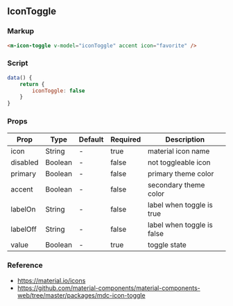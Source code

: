 ## IconToggle

### Markup

```html
<m-icon-toggle v-model="iconToggle" accent icon="favorite" />
```

### Script 

```javascript
data() {
    return {
        iconToggle: false
    }
}
```

### Props

| Prop | Type | Default | Required | Description |
|------|------|---------|----------|-------------|
| icon | String | - | true | material icon name |
| disabled | Boolean | - | false | not toggleable icon |
| primary | Boolean | - | false | primary theme color |
| accent | Boolean | - | false | secondary theme color |
| labelOn | String | - | false | label when toggle is true |
| labelOff | String | - | false | label when toggle is false |
| value | Boolean | - | true | toggle state |

### Reference

- https://material.io/icons
- https://github.com/material-components/material-components-web/tree/master/packages/mdc-icon-toggle